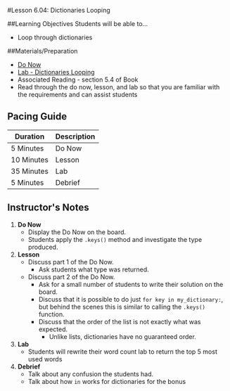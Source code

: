 #Lesson 6.04: Dictionaries Looping

##Learning Objectives
Students will be able to...

* Loop through dictionaries 

##Materials/Preparation
* [Do Now]
* [Lab - Dictionaries Looping]
* Associated Reading - section 5.4 of Book
*  Read through the do now, lesson, and lab so that you are familiar with the requirements and can assist students

## Pacing Guide
| **Duration**   | **Description** |
| ---------- | ----------- |
| 5 Minutes  | Do Now      |
| 10 Minutes | Lesson      |
| 35 Minutes | Lab         |
| 5 Minutes | Debrief     |

## Instructor's Notes

1. **Do Now**
    * Display the Do Now on the board.
    * Students apply the `.keys()` method and investigate the type produced.
2. **Lesson**
	* Discuss part 1 of the Do Now.
		* Ask students what type was returned.  
	* Discuss part 2 of the Do Now. 
		* Ask for a small number of students to write their solution on the board. 
		* Discuss that it is possible to do just `for key in my_dictionary:`, but behind the scenes this is similar to calling the `.keys()` function. 
		* Discuss that the order of the list is not exactly what was expected. 
		    * Unlike lists, dictionaries have no guaranteed order.
3. **Lab**	
	* Students will rewrite their word count lab to return the top 5 most used words 
4. **Debrief**
	* Talk about any confusion the students had. 
	* Talk about how `in` works for dictionaries for the bonus



[Do Now]: do_now.md
[Lab - Dictionaries Looping]: lab.md